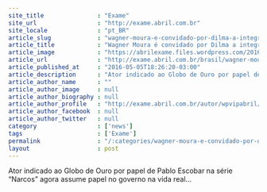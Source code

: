 ```yaml
---
site_title               : "Exame"
site_url                 : "http://exame.abril.com.br"
site_locale              : "pt_BR"
article_slug             : "wagner-moura-e-convidado-por-dilma-a-integrar-o-conselhao"
article_title            : "Wagner Moura é convidado por Dilma a integrar o Conselhão"
article_image            : "https://abrilexame.files.wordpress.com/2016/09/size_960_16_9_wagner7.jpg?quality=70&strip=all&w=960"
article_url              : "http://exame.abril.com.br/brasil/wagner-moura-e-convidado-por-dilma-a-integrar-o-conselhao/"
article_published_at     : "2016-05-05T18:26:20-03:00"
article_description      : "Ator indicado ao Globo de Ouro por papel de Pablo Escobar na série “Narcos” agora assume papel no governo na vida real..."
article_author_name      : ""
article_author_image     : null
article_author_biography : null
article_author_profile   : "http://exame.abril.com.br/autor/wpvipabril/"
article_author_facebook  : null
article_author_twitter   : null
category                 : ['news']
tags                     : ['Exame']
permalink                : "/:categories/wagner-moura-e-convidado-por-dilma-a-integrar-o-conselhao/"
layout                   : post
---
```


Ator indicado ao Globo de Ouro por papel de Pablo Escobar na série “Narcos” agora assume papel no governo na vida real...
